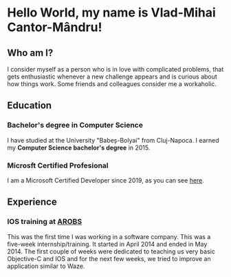 # Hello World, my name is Vlad-Mihai Cantor-Mândru!

## Who am I?

I consider myself as a person who is in love with complicated problems, that gets enthusiastic whenever a new challenge appears and is curious about how things work. Some friends and colleagues consider me a workaholic.

## Education

### Bachelor's degree in Computer Science

I have studied at the University "Babeș-Bolyai" from Cluj-Napoca. I earned my **Computer Science bachelor's degree** in 2015.

### Microsft Certified Profesional

I am a Microsoft Certified Developer since 2019,  as you can see [here](https://www.credly.com/users/vlad-cantor/badges).

## Experience

### IOS training at [AROBS](https://arobs.com/)
This was the first time I was working in a software company. This was a five-week internship/training. It started in April 2014 and ended in May 2014.
The first couple of weeks were dedicated to teaching us very basic Objective-C and IOS and for the next few weeks, we tried to improve an application similar to Waze.
